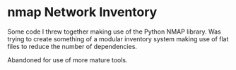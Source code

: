 # nmap Network Inventory

Some code I threw together making use of the Python NMAP library. Was trying to create something of a modular inventory system making use of flat files to reduce the number of dependencies.

Abandoned for use of more mature tools.
